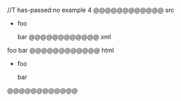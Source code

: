 //T has-passed:no
example 4
@@@@@@@@@@@@ src
  - foo

	bar
@@@@@@@@@@@@ xml
<?xml version="1.0" encoding="UTF-8"?>
<!DOCTYPE document SYSTEM "CommonMark.dtd">
<document xmlns="http://commonmark.org/xml/1.0">
  <list type="bullet" tight="false">
    <item>
      <paragraph>
        <text>foo</text>
      </paragraph>
      <paragraph>
        <text>bar</text>
      </paragraph>
    </item>
  </list>
</document>
@@@@@@@@@@@@ html
<ul>
<li>
<p>foo</p>
<p>bar</p>
</li>
</ul>
@@@@@@@@@@@@
